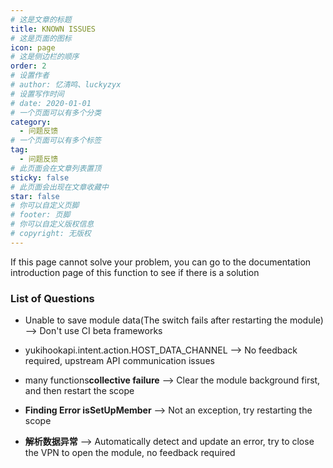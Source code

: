 ```yaml
---
# 这是文章的标题
title: KNOWN ISSUES
# 这是页面的图标
icon: page
# 这是侧边栏的顺序
order: 2
# 设置作者
# author: 忆清鸣、luckyzyx
# 设置写作时间
# date: 2020-01-01
# 一个页面可以有多个分类
category:
  - 问题反馈
# 一个页面可以有多个标签
tag:
  - 问题反馈
# 此页面会在文章列表置顶
sticky: false
# 此页面会出现在文章收藏中
star: false
# 你可以自定义页脚
# footer: 页脚
# 你可以自定义版权信息
# copyright: 无版权
---
```


If this page cannot solve your problem, you can go to the documentation introduction page of this function to see if there is a solution

### List of Questions

- Unable to save module data(The switch fails after restarting the module) --> Don't use CI beta frameworks

- yukihookapi.intent.action.HOST_DATA_CHANNEL --> No feedback required, upstream API communication issues

- many functions**collective failure** --> Clear the module background first, and then restart the
  scope

- **Finding Error isSetUpMember** --> Not an exception, try restarting the scope

- **解析数据异常** --> Automatically detect and update an error, try to close the VPN to open the module,
  no feedback required
